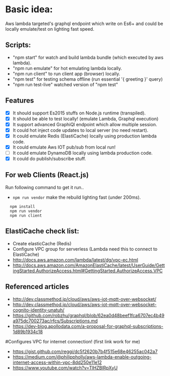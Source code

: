 # Basic idea:
Aws lambda targeted's graphql endpoint which write on Es6+ and could be locally emulate/test on lighting fast speed.

## Scripts:
- "npm start" for watch and build lambda bundle (which executed by aws lambda).
- "npm run emulate" for hot emulating lambda locally.
- "npm run client" to run client app (browser) locally.
- "npm test" for testing schema offline (run essential '{ greeting }' query)
- "npm run test-live" watched version of "npm test"

## Features
- [x] It should support Es2015 stuffs on Node.js runtime (transpiled).
- [x] It should be able to test locally! (emulate Lambda, Graphql execution)
- [x] It support advanced GraphiQl endpoint which allow multiple session.  
- [x] It could hot inject code updates to local server (no need restart).
- [x] It could emulate Redis (ElastiCache) locally using production lambda code.
- [x] It could emulate Aws IOT pub/sub from local run!
- [ ] It could emulate DynamoDB locally using lambda production code.
- [x] It could do publish/subscribe stuff.

## For web Clients (React.js)
Run following command to get it run..
* `npm run vendor` make the rebuild lighting fast (under 200ms).
 
```
  npm install 
  npm run vendor
  npm run client
```

## ElastiCache check list:
- Create elasticCache (Redis)
- Configure VPC group for serverless (Lambda need this to connect to ElastiCache)
- http://docs.aws.amazon.com/lambda/latest/dg/vpc-ec.html
- http://docs.aws.amazon.com/AmazonElastiCache/latest/UserGuide/GettingStarted.AuthorizeAccess.html#GettingStarted.AuthorizeAccess.VPC

## Referenced articles
- http://dev.classmethod.jp/cloud/aws/aws-iot-mqtt-over-websocket/
- http://dev.classmethod.jp/cloud/aws/aws-iot-mqtt-over-websocket-cognito-identity-unatuh/
- https://github.com/robzhu/graphql/blob/62ea0d48beef1fca6707ec4b49a975dc700273ac/rfcs/Subscriptions.md
- https://dev-blog.apollodata.com/a-proposal-for-graphql-subscriptions-1d89b1934c18

#Configures VPC for internet connection! (first link work for me)
- https://gist.github.com/reggi/dc5f2620b7b4f515e68e46255ac042a7
- https://medium.com/@philippholly/aws-lambda-enable-outgoing-internet-access-within-vpc-8dd250e11e12
- https://www.youtube.com/watch?v=TlHZBlRpXyU